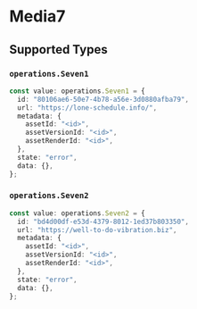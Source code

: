 # Media7


## Supported Types

### `operations.Seven1`

```typescript
const value: operations.Seven1 = {
  id: "80106ae6-50e7-4b78-a56e-3d0880afba79",
  url: "https://lone-schedule.info/",
  metadata: {
    assetId: "<id>",
    assetVersionId: "<id>",
    assetRenderId: "<id>",
  },
  state: "error",
  data: {},
};
```

### `operations.Seven2`

```typescript
const value: operations.Seven2 = {
  id: "bd4d00df-e53d-4379-8012-1ed37b803350",
  url: "https://well-to-do-vibration.biz",
  metadata: {
    assetId: "<id>",
    assetVersionId: "<id>",
    assetRenderId: "<id>",
  },
  state: "error",
  data: {},
};
```

